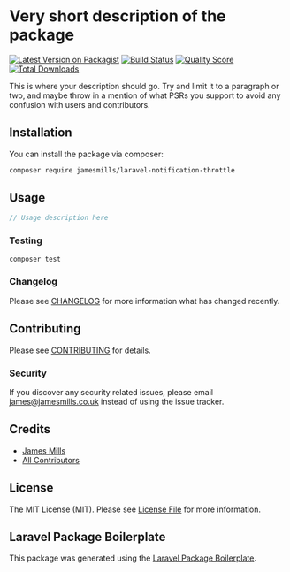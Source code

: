 # Very short description of the package

[![Latest Version on Packagist](https://img.shields.io/packagist/v/jamesmills/laravel-notification-throttle.svg?style=flat-square)](https://packagist.org/packages/jamesmills/laravel-notification-throttle)
[![Build Status](https://img.shields.io/travis/jamesmills/laravel-notification-throttle/master.svg?style=flat-square)](https://travis-ci.org/jamesmills/laravel-notification-throttle)
[![Quality Score](https://img.shields.io/scrutinizer/g/jamesmills/laravel-notification-throttle.svg?style=flat-square)](https://scrutinizer-ci.com/g/jamesmills/laravel-notification-throttle)
[![Total Downloads](https://img.shields.io/packagist/dt/jamesmills/laravel-notification-throttle.svg?style=flat-square)](https://packagist.org/packages/jamesmills/laravel-notification-throttle)

This is where your description should go. Try and limit it to a paragraph or two, and maybe throw in a mention of what PSRs you support to avoid any confusion with users and contributors.

## Installation

You can install the package via composer:

```bash
composer require jamesmills/laravel-notification-throttle
```

## Usage

``` php
// Usage description here
```

### Testing

``` bash
composer test
```

### Changelog

Please see [CHANGELOG](CHANGELOG.md) for more information what has changed recently.

## Contributing

Please see [CONTRIBUTING](CONTRIBUTING.md) for details.

### Security

If you discover any security related issues, please email james@jamesmills.co.uk instead of using the issue tracker.

## Credits

- [James Mills](https://github.com/jamesmills)
- [All Contributors](../../contributors)

## License

The MIT License (MIT). Please see [License File](LICENSE.md) for more information.

## Laravel Package Boilerplate

This package was generated using the [Laravel Package Boilerplate](https://laravelpackageboilerplate.com).